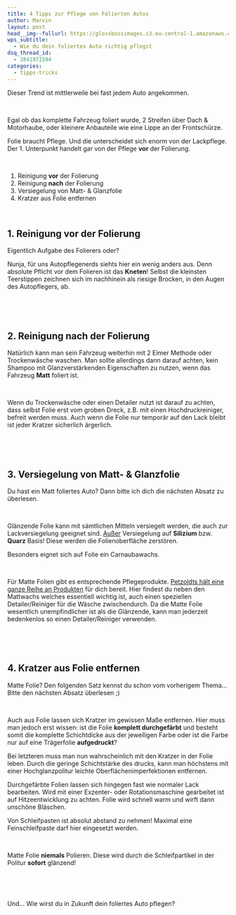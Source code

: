 ```yaml
---
title: 4 Tipps zur Pflege von Folierten Autos
author: Marvin
layout: post
head__img--fullurl: https://glossbossimages.s3.eu-central-1.amazonaws.com/headerimg/folie.jpg
wps_subtitle:
  - Wie du dein foliertes Auto richtig pflegst
dsq_thread_id:
  - 2841971594
categories:
  - tipps-tricks
---
```

Dieser Trend ist mittlerweile bei fast jedem Auto angekommen.

&nbsp;

Egal ob das komplette Fahrzeug foliert wurde, 2 Streifen über Dach & Motorhaube, oder kleinere Anbauteile wie eine Lippe an der Frontschürze.

Folie braucht Pflege. Und die unterscheidet sich enorm von der Lackpflege. Der 1. Unterpunkt handelt gar von der Pflege **vor** der Folierung.

&nbsp;

1.  Reinigung **vor** der Folierung
2.  Reinigung **nach** der Folierung
3.  Versiegelung von Matt- & Glanzfolie
4.  Kratzer aus Folie entfernen

&nbsp;

## 1. Reinigung **vor** der Folierung

Eigentlich Aufgabe des Folierers oder?

Nunja, für uns Autopflegenerds siehts hier ein wenig anders aus. Denn absolute Pflicht vor dem Folieren ist das **Kneten**! Selbst die kleinsten Teerstippen zeichnen sich im nachhinein als riesige Brocken, in den Augen des Autopflegers, ab.

&nbsp;

&nbsp;

## 2. Reinigung nach der Folierung

Natürlich kann man sein Fahrzeug weiterhin mit 2 Eimer Methode oder Trockenwäsche waschen. Man sollte allerdings dann darauf achten, kein Shampoo mit Glanzverstärkenden Eigenschaften zu nutzen, wenn das Fahrzeug **Matt** foliert ist.

&nbsp;

Wenn du Trockenwäsche oder einen Detailer nutzt ist darauf zu achten, dass selbst Folie erst vom groben Dreck, z.B. mit einen Hochdruckreiniger, befreit werden muss. Auch wenn die Folie nur temporär auf den Lack bleibt ist jeder Kratzer sicherlich ärgerlich.

&nbsp;

&nbsp;

## 3. Versiegelung von Matt- & Glanzfolie

Du hast ein Matt foliertes Auto? Dann bitte ich dich die nächsten Absatz zu überlesen.

&nbsp;

Glänzende Folie kann mit sämtlichen Mitteln versiegelt werden, die auch zur Lackversiegelung geeignet sind. <span style="text-decoration: underline;">Außer</span> Versiegelung auf **Silizium** bzw. **Quarz** Basis! Diese werden die Folienoberfläche zerstören.

Besonders eignet sich auf Folie ein Carnaubawachs.

&nbsp;

Für Matte Folien gibt es entsprechende Pflegeprodukte. <a title="Mattpflege bei Petzoldts" href="http://www.petzoldts.de/shop/Fahrzeugpflege/Mattfolien-und-Mattlackpflege-c-1_148.html" target="_blank">Petzoldts hält eine ganze Reihe an Produkten</a> für dich bereit. Hier findest du neben den Mattwachs welches essentiell wichtig ist, auch einen speziellen Detailer/Reiniger für die Wäsche zwischendurch. Da die Matte Folie wesentlich unempfindlicher ist als die Glänzende, kann man jederzeit bedenkenlos so einen Detailer/Reiniger verwenden.

&nbsp;

&nbsp;

## 4. Kratzer aus Folie entfernen

Matte Folie? Den folgenden Satz kennst du schon vom vorherigem Thema&#8230; Bitte den nächsten Absatz überlesen ;)

&nbsp;

Auch aus Folie lassen sich Kratzer im gewissen Maße entfernen. Hier muss man jedoch erst wissen: ist die Folie **komplett durchgefärbt** und besteht somit die komplette Schichtdicke aus der jeweiligen Farbe oder ist die Farbe nur auf eine Trägerfolie **aufgedruckt**?

Bei letzteren muss man nun wahrscheinlich mit den Kratzer in der Folie leben. Durch die geringe Schichtstärke des drucks, kann man höchstens mit einer Hochglanzpolitur leichte Oberflächenimperfektionen entfernen.

Durchgefärbte Folien lassen sich hingegen fast wie normaler Lack bearbeiten. Wird mit einer Exzenter- oder Rotationsmaschine gearbeitet ist auf Hitzeentwicklung zu achten. Folie wird schnell warm und wirft dann unschöne Bläschen.

Von Schleifpasten ist absolut abstand zu nehmen! Maximal eine Feinschleifpaste darf hier eingesetzt werden.

&nbsp;

Matte Folie **niemals** Polieren. Diese wird durch die Schleifpartikel in der Politur **sofort** glänzend!

&nbsp;

&nbsp;

Und&#8230; Wie wirst du in Zukunft dein foliertes Auto pflegen?
